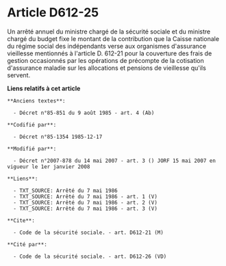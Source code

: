 # Article D612-25

Un arrêté annuel du ministre chargé de la sécurité sociale et du ministre chargé du budget fixe le montant de la contribution
que la Caisse nationale du régime social des indépendants verse aux organismes d'assurance vieillesse mentionnés à l'article
D. 612-21 pour la couverture des frais de gestion occasionnés par les opérations de précompte de la cotisation d'assurance
maladie sur les allocations et pensions de vieillesse qu'ils servent.

**Liens relatifs à cet article**

	**Anciens textes**:

	  - Décret n°85-851 du 9 août 1985 - art. 4 (Ab)

	**Codifié par**:

	  - Décret n°85-1354 1985-12-17

	**Modifié par**:

	  - Décret n°2007-878 du 14 mai 2007 - art. 3 () JORF 15 mai 2007 en vigueur le 1er janvier 2008

	**Liens**:

	  - TXT_SOURCE: Arrêté du 7 mai 1986
	  - TXT_SOURCE: Arrêté du 7 mai 1986 - art. 1 (V)
	  - TXT_SOURCE: Arrêté du 7 mai 1986 - art. 2 (V)
	  - TXT_SOURCE: Arrêté du 7 mai 1986 - art. 3 (V)

	**Cite**:

	  - Code de la sécurité sociale. - art. D612-21 (M)

	**Cité par**:

	  - Code de la sécurité sociale. - art. D612-26 (VD)
